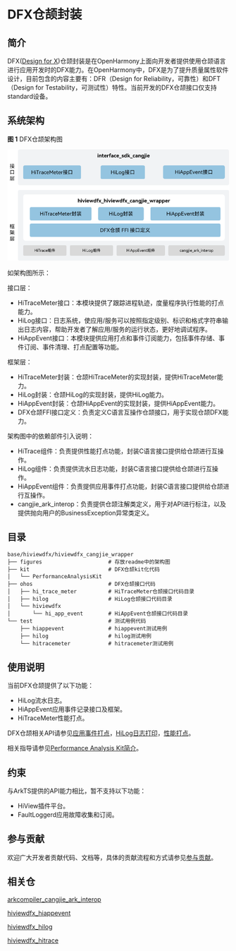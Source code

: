 # DFX仓颉封装

## 简介

DFX\([Design for X](https://en.wikipedia.org/wiki/Design_for_X)\)仓颉封装是在OpenHarmony上面向开发者提供使用仓颉语言进行应用开发时的DFX能力。在OpenHarmony中，DFX是为了提升质量属性软件设计，目前包含的内容主要有：DFR（Design for Reliability，可靠性）和DFT（Design for Testability，可测试性）特性。当前开发的DFX仓颉接口仅支持standard设备。

## 系统架构

**图 1**  DFX仓颉架构图

![DFX仓颉架构图](figures/hiviewdfx_cangjie_wrapper_architecture.png)

如架构图所示：

接口层：

- HiTraceMeter接口：本模块提供了跟踪进程轨迹，度量程序执行性能的打点能力。
- HiLog接口：日志系统，使应用/服务可以按照指定级别、标识和格式字符串输出日志内容，帮助开发者了解应用/服务的运行状态，更好地调试程序。
- HiAppEvent接口：本模块提供应用打点和事件订阅能力，包括事件存储、事件订阅、事件清理、打点配置等功能。

框架层：

- HiTraceMeter封装：仓颉HiTraceMeter的实现封装，提供HiTraceMeter能力。
- HiLog封装：仓颉HiLog的实现封装，提供HiLog能力。
- HiAppEvent封装：仓颉HiAppEvent的实现封装，提供HiAppEvent能力。
- DFX仓颉FFI接口定义：负责定义C语言互操作仓颉接口，用于实现仓颉DFX能力。

架构图中的依赖部件引入说明：

- HiTrace组件：负责提供性能打点功能，封装C语言接口提供给仓颉进行互操作。
- HiLog组件：负责提供流水日志功能，封装C语言接口提供给仓颉进行互操作。
- HiAppEvent组件：负责提供应用事件打点功能，封装C语言接口提供给仓颉进行互操作。
- cangjie_ark_interop：负责提供仓颉注解类定义，用于对API进行标注，以及提供抛向用户的BusinessException异常类定义。

## 目录

```
base/hiviewdfx/hiviewdfx_cangjie_wrapper
├── figures                     # 存放readme中的架构图
├── kit                         # DFX仓颉kit化代码
│   └── PerformanceAnalysisKit
├── ohos                        # DFX仓颉接口代码
│   ├── hi_trace_meter          # HiTraceMeter仓颉接口代码目录
│   ├── hilog                   # HiLog仓颉接口代码目录
│   └── hiviewdfx
│       └── hi_app_event        # HiAppEvent仓颉接口代码目录
└── test                        # 测试用例代码
    ├── hiappevent              # hiappevent测试用例
    ├── hilog                   # hilog测试用例
    └── hitracemeter            # hitracemeter测试用例
```

## 使用说明

当前DFX仓颉提供了以下功能：

- HiLog流水日志。
- HiAppEvent应用事件记录接口及框架。
- HiTraceMeter性能打点。

DFX仓颉相关API请参见[应用事件打点](https://gitcode.com/openharmony-sig/arkcompiler_cangjie_ark_interop/blob/master/doc/API_Reference/source_zh_cn/apis/PerformanceAnalysisKit/cj-apis-hiappevent.md)，[HiLog日志打印](https://gitcode.com/openharmony-sig/arkcompiler_cangjie_ark_interop/blob/master/doc/API_Reference/source_zh_cn/apis/PerformanceAnalysisKit/cj-apis-hilog.md)，[性能打点](https://gitcode.com/openharmony-sig/arkcompiler_cangjie_ark_interop/blob/master/doc/API_Reference/source_zh_cn/apis/PerformanceAnalysisKit/cj-apis-hi_tracemeter.md)。

相关指导请参见[Performance Analysis Kit简介](https://gitcode.com/openharmony-sig/arkcompiler_cangjie_ark_interop/blob/master/doc/Dev_Guide/source_zh_cn/dfx/cj-performance-analysis-kit-overview.md)。

## 约束

与ArkTS提供的API能力相比，暂不支持以下功能：

- HiView插件平台。
- FaultLoggerd应用故障收集和订阅。

## 参与贡献

欢迎广大开发者贡献代码、文档等，具体的贡献流程和方式请参见[参与贡献](https://gitcode.com/openharmony/docs/blob/master/zh-cn/contribute/%E5%8F%82%E4%B8%8E%E8%B4%A1%E7%8C%AE.md)。

## 相关仓

[arkcompiler_cangjie_ark_interop](https://gitcode.com/openharmony-sig/arkcompiler_cangjie_ark_interop)

[hiviewdfx_hiappevent](https://gitcode.com/openharmony/hiviewdfx_hiappevent)

[hiviewdfx_hilog](https://gitcode.com/openharmony/hiviewdfx_hilog)

[hiviewdfx_hitrace](https://gitcode.com/openharmony/hiviewdfx_hitrace)
